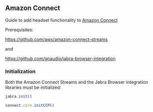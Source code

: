 ## Amazon Connect

Guide to add headset functionality to [Amazon Connect](https://aws.amazon.com/connect/)

Prerequisites:

https://github.com/aws/amazon-connect-streams

and

https://github.com/gnaudio/jabra-browser-integration

### Initialization
Both the Amazon Connect Streams and the Jabra Browser integration libraries must be initialized:

```javascript
jabra.init()
```

```javascript
connect.core.initCCP()
```
